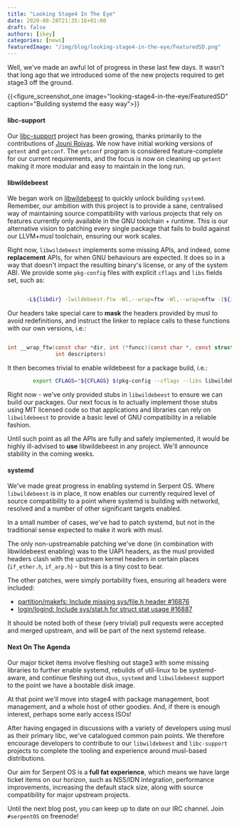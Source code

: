 ```yaml
---
title: "Looking Stage4 In The Eye"
date: 2020-08-28T21:35:16+01:00
draft: false
authors: [ikey]
categories: [news]
featuredImage: "/img/blog/looking-stage4-in-the-eye/FeaturedSD.png"
---
```


Well, we've made an awful lot of progress in these last few days. It wasn't
that long ago that we introduced some of the new projects required to get
stage3 off the ground.

{{<figure_screenshot_one image="looking-stage4-in-the-eye/FeaturedSD" caption="Building systemd the easy way">}}

#### libc-support

Our [libc-support](https://dev.serpentos.com/source/libc-support/) project has been growing, thanks primarily to the contributions
of [Jouni Roivas](https://dev.serpentos.com/p/joroi/). We now have initial working versions
of `getent` and `getconf`. The `getconf` program is considered feature-complete
for our current requirements, and the focus is now on cleaning up `getent` making
it more modular and easy to maintain in the long run.

#### libwildebeest

We began work on [libwildebeest](https://dev.serpentos.com/source/libwildebeest/) to quickly unlock building `systemd`.
Remember, our ambition with this project is to provide a sane, centralised way of
maintaining source compatibility with various projects that rely on features currently
only available in the GNU toolchain + runtime. This is our alternative vision to
patching every single package that fails to build against our LLVM+musl toolchain,
ensuring our work scales.

Right now, `libwildebeest` implements some missing APIs, and indeed, some **replacement** APIs,
for when GNU behaviours are expected. It does so in a way that doesn't impact the
resulting binary's license, or any of the system ABI. We provide some `pkg-config` files
with explicit `cflags` and `libs` fields set, such as:

```bash

      -L${libdir} -lwildebeest-ftw -Wl,--wrap=ftw -Wl,--wrap=nftw -I${includedir}/libwildebeest --include=lwb_ftw.h
```

Our headers take special care to **mask** the headers provided by musl to avoid redefinitions,
and instruct the linker to replace calls to these functions with our own versions, i.e.:

```c

int __wrap_ftw(const char *dir, int (*funcc)(const char *, const struct stat *, int),
               int descriptors)

```

It then becomes trivial to enable wildebeest for a package build, i.e.:

```bash
        export CFLAGS="${CFLAGS} $(pkg-config --cflags --libs libwildebeest)"
```

Right now - we've only provided stubs in `libwildebeest` to ensure we can build our packages.
Our next focus is to actually implement those stubs using MIT licensed code so that applications
and libraries can rely on `libwildebeest` to provide a basic level of GNU compatibility in a
reliable fashion.

Until such point as all the APIs are fully and safely implemented, it would be highly ill-advised
to **use** libwildebeest in any project. We'll announce stability in the coming weeks.

#### systemd

We've made great progress in enabling systemd in Serpent OS. Where `libwildebeest` is in
place, it now enables our currently required level of source compatibility to a point where
systemd is building with networkd, resolved and a number of other significant targets enabled.

In a small number of cases, we've had to patch systemd, but not in the traditional sense
expected to make it work with musl.

The only non-upstreamable patching we've done (in combination with libwildebeest enabling)
was to the UAPI headers, as the musl provided headers clash with the upstream kernel headers
in certain places (`if_ether.h`, `if_arp.h`) - but this is a tiny cost to bear.

The other patches, were simply portability fixes, ensuring all headers were included:

 - [partition/makefs: Include missing sys/file.h header #16876](https://github.com/systemd/systemd/pull/16876)
 - [login/logind: Include sys/stat.h for struct stat usage #16887](https://github.com/systemd/systemd/pull/16887)

It should be noted both of these (very trivial) pull requests were accepted and merged upstream,
and will be part of the next systemd release.

#### Next On The Agenda

Our major ticket items involve fleshing out stage3 with some missing libraries to further
enable systemd, rebuilds of util-linux to be systemd-aware, and continue fleshing out
`dbus`, `systemd` and `libwildebeest` support to the point we have a bootable disk image.

At that point we'll move into stage4 with package management, boot management, and
a whole host of other goodies. And, if there is enough interest, perhaps some early
access ISOs!

After having engaged in discussions with a variety of developers using musl as their
primary libc, we've catalogued common pain points. We therefore encourage developers
to contribute to our `libwildebeest` and `libc-support` projects to complete the
tooling and experience around musl-based distributions.

Our aim for Serpent OS is a **full fat experience**, which means we have large ticket
items on our horizon, such as NSS/IDN integration, performance improvements, increasing
the default stack size, along with source compatibility for major upstream projects.

Until the next blog post, you can keep up to date on our IRC channel. Join `#serpentOS` on freenode!
